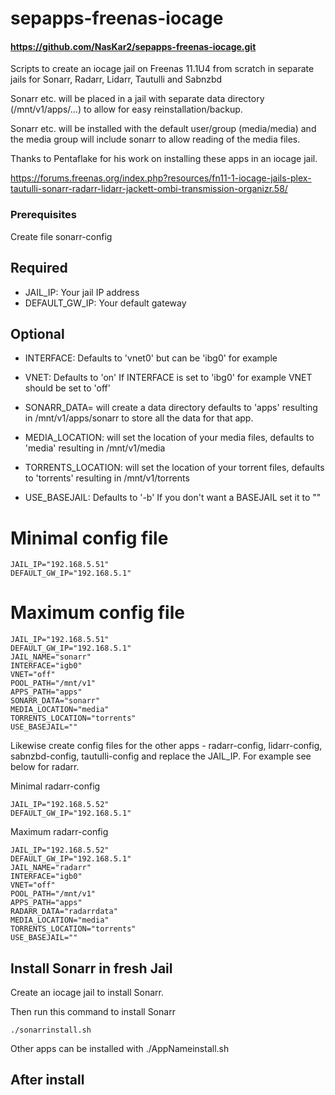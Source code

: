 # sepapps-freenas-iocage

#### https://github.com/NasKar2/sepapps-freenas-iocage.git

Scripts to create an iocage jail on Freenas 11.1U4 from scratch in separate jails for Sonarr, Radarr, Lidarr, Tautulli and Sabnzbd

Sonarr etc. will be placed in a jail with separate data directory (/mnt/v1/apps/...) to allow for easy reinstallation/backup.

Sonarr etc. will be installed with the default user/group (media/media) and the media group will include sonarr to allow reading of the media files.

Thanks to Pentaflake for his work on installing these apps in an iocage jail.

https://forums.freenas.org/index.php?resources/fn11-1-iocage-jails-plex-tautulli-sonarr-radarr-lidarr-jackett-ombi-transmission-organizr.58/

### Prerequisites
Create file sonarr-config

## Required

- JAIL_IP: Your jail IP address
- DEFAULT_GW_IP: Your default gateway

## Optional

- INTERFACE: Defaults to 'vnet0' but can be 'ibg0' for example

- VNET: Defaults to 'on' If INTERFACE is set to 'ibg0' for example VNET should be set to 'off'

- SONARR_DATA= will create a data directory defaults to 'apps' resulting in /mnt/v1/apps/sonarr to store all the data for that app.

- MEDIA_LOCATION: will set the location of your media files, defaults to 'media' resulting in /mnt/v1/media

- TORRENTS_LOCATION: will set the location of your torrent files, defaults to 'torrents' resulting in /mnt/v1/torrents

- USE_BASEJAIL: Defaults to '-b' If you don't want a BASEJAIL set it to ""

# Minimal config file
```
JAIL_IP="192.168.5.51"
DEFAULT_GW_IP="192.168.5.1"
```

# Maximum config file
```
JAIL_IP="192.168.5.51"
DEFAULT_GW_IP="192.168.5.1"
JAIL_NAME="sonarr"
INTERFACE="igb0"
VNET="off"
POOL_PATH="/mnt/v1"
APPS_PATH="apps"
SONARR_DATA="sonarr"
MEDIA_LOCATION="media"
TORRENTS_LOCATION="torrents"
USE_BASEJAIL=""
```

Likewise create config files for the other apps - radarr-config, lidarr-config, sabnzbd-config, tautulli-config and replace the JAIL_IP. For example see below for radarr.


Minimal radarr-config
```
JAIL_IP="192.168.5.52"
DEFAULT_GW_IP="192.168.5.1"
```

Maximum radarr-config
```
JAIL_IP="192.168.5.52"
DEFAULT_GW_IP="192.168.5.1"
JAIL_NAME="radarr"
INTERFACE="igb0"
VNET="off"
POOL_PATH="/mnt/v1"
APPS_PATH="apps"
RADARR_DATA="radarrdata"
MEDIA_LOCATION="media"
TORRENTS_LOCATION="torrents"
USE_BASEJAIL=""
```

## Install Sonarr in fresh Jail

Create an iocage jail to install Sonarr.

Then run this command to install Sonarr
```
./sonarrinstall.sh
```

Other apps can be installed with ./AppNameinstall.sh

## After install

